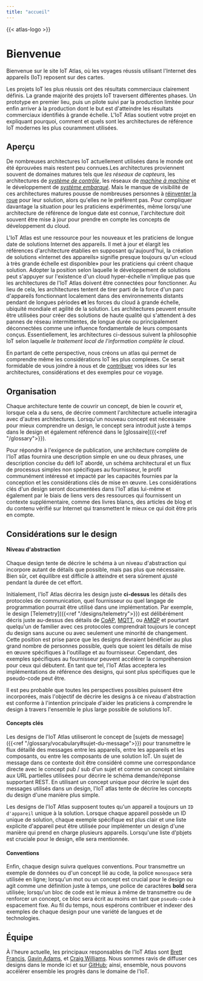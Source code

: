 ```yaml
---
title: "accueil"
---
```


{{< atlas-logo >}}

# Bienvenue

Bienvenue sur le site IoT Atlas, où les voyages réussis utilisant l'Internet des appareils (IoT) reposent sur des cartes.

Les projets IoT les plus réussis ont des résultats commerciaux clairement définis. La grande majorité des projets IoT traversent différentes phases. Un prototype en premier lieu, puis un pilote suivi par la production limitée pour enfin arriver à la production dont le but est d'atteindre les résultats commerciaux identifiés à grande échelle. L'IoT Atlas soutient votre projet en expliquant pourquoi, comment et quels sont les architectures de référence IoT modernes les plus couramment utilisées.

## Aperçu

De nombreuses architectures IoT actuellement utilisées dans le monde ont été éprouvées mais restent peu connues.Les architectures proviennent souvent de domaines matures tels que _les réseaux de capteurs_, les architectures de _[système de contrôle](https://en.wikipedia.org/wiki/Control_system)_, les réseaux de _[machine à machine](https://en.wikipedia.org/wiki/Machine_to_machine)_ et le développement de _[système embarqué](https://en.wikipedia.org/wiki/Embedded_system)_. Mais le manque de visibilité de ces architectures matures pousse de nombreuses personnes à [réinventer la roue](https://en.wikipedia.org/wiki/Reinventing_the_wheel) pour leur solution, alors qu'elles ne le préfèrent pas. Pour compliquer davantage la situation pour les praticiens expérimentés, même lorsqu'une architecture de référence de longue date est connue, l'architecture doit souvent être mise à jour pour prendre en compte les concepts de développement du cloud.

L'IoT Atlas est une ressource pour les nouveaux et les praticiens de longue date de solutions Internet des appareils. Il met à jour et élargit les références d'architecture établies en supposant qu'aujourd'hui, la création de solutions «Internet des appareils» signifie presque toujours qu'un «cloud à très grande échelle est disponible» pour les praticiens qui créent chaque solution. Adopter la position selon laquelle le développement de solutions peut s'appuyer sur l'existence d'un cloud hyper-échelle n'implique pas que les architectures de l'IoT Atlas doivent être connectées pour fonctionner. Au lieu de cela, les architectures tentent de tirer parti de la force d'un parc d'appareils fonctionnant localement dans des environnements distants pendant de longues périodes **et** les forces du cloud à grande échelle, ubiquité mondiale et agilité de la solution. Les architectures peuvent ensuite être utilisées pour créer des solutions de haute qualité qui s'attendent à des pannes de réseau intermittentes, de longue durée ou principalement déconnectées comme une influence fondamentale de leurs composants conçus. Essentiellement, les architectures ci-dessous suivent la philosophie IoT selon laquelle _le traitement local de l'information complète le cloud_.

En partant de cette perspective, nous créons un atlas qui permet de comprendre même les considérations IoT les plus complexes. Ce serait formidable de vous joindre à nous et de [contribuer](https://github.com/aws/iot-atlas/blob/main/CONTRIBUTING.md) vos idées sur les architectures, considérations et des exemples pour ce voyage.

## Organisation

Chaque architecture tente de couvrir un concept, de bien le couvrir et, lorsque cela a du sens, de décrire comment l'architecture actuelle interagira avec d'autres architectures. Lorsqu'un nouveau concept est nécessaire pour mieux comprendre un design, le concept sera introduit juste à temps dans le design et également référencé dans le [glossaire]({{<ref "/glossary">}}).

Pour répondre à l'exigence de publication, une architecture complète de l'IoT atlas fournira une description simple en une ou deux phrases, une description concise du défi IoT abordé, un schéma architectural et un flux de processus simples non spécifiques au fournisseur, le profil communément intéressé et impacté par les capacités fournies par la conception et les considérations clés de mise en œuvre. Les considérations clés d'un design seront documentées dans l'IoT atlas lui-même et également par le biais de liens vers des ressources qui fournissent un contexte supplémentaire, comme des livres blancs, des articles de blog et du contenu vérifié sur Internet qui transmettent le mieux ce qui doit être pris en compte.

## Considérations sur le design

#### Niveau d'abstraction

Chaque design tente de décrire le schéma à un niveau d'abstraction qui incorpore autant de détails que possible, mais pas plus que nécessaire. Bien sûr, cet équilibre est difficile à atteindre et sera sûrement ajusté pendant la durée de cet effort.

Initialement, l'IoT Atlas décrira les design juste **ci-dessus** les détails des protocoles de communication, quel fournisseur ou quel langage de programmation pourrait être utilisé dans une implémentation. Par exemple, le design [Telemetry]({{<ref "/designs/telemetry">}}) est délibérément décris juste au-dessus des détails de [CoAP](https://datatracker.ietf.org/doc/html/rfc7252), [MQTT](http://mqtt.org/), ou [AMQP](https://www.amqp.org/product/architecture) et pourtant quelqu'un de familier avec ces protocoles comprendrait toujours le concept du design sans aucune ou avec seulement une minorité de changement. Cette position est prise parce que les designs devraient bénéficier au plus grand nombre de personnes possible, quels que soient les détails de mise en œuvre spécifiques à l'outillage et au fournisseur. Cependant, des exemples spécifiques au fournisseur peuvent accélérer la compréhension pour ceux qui débutent. En tant que tel, l'IoT Atlas acceptera les implémentations de référence des designs, qui sont plus spécifiques que le pseudo-code peut être.

Il est peu probable que toutes les perspectives possibles puissent être incorporées, mais l'objectif de décrire les designs à ce niveau d'abstraction est conforme à l'intention principale d'aider les praticiens à comprendre le design à travers l'ensemble le plus large possible de solutions IoT.

#### Concepts clés

Les designs de l'IoT Atlas utiliseront le concept de [sujets de message]({{<ref "/glossary/vocabulary#sujet-du-message">}}) pour transmettre le flux détaillé des messages entre les appareils, entre les appareils et les composants, ou entre les composants de une solution IoT. Un sujet de message dans ce contexte doit être considéré comme une correspondance directe avec le concept pub / sub d'un sujet et comme un concept similaire aux URL partielles utilisées pour décrire le schéma demande/réponse supportant REST. En utilisant un concept unique pour décrire le sujet des messages utilisés dans un design, l'IoT atlas tente de décrire les concepts du design d'une manière plus simple.

Les designs de l'IoT Atlas supposent toutes qu'un appareil a toujours un `ID d'appareil` unique à la solution. Lorsque chaque appareil possède un ID unique de solution, chaque exemple spécifique est plus clair et une liste explicite d'appareil peut être utilisée pour implémenter un design d'une manière qui prend en charge plusieurs appareils. Lorsqu'une liste d'pbjets est cruciale pour le design, elle sera mentionnée.

#### Conventions

Enfin, chaque design suivra quelques conventions. Pour transmettre un exemple de données ou d'un concept lié au code, la police `monospace` sera utilisée en ligne; lorsqu'un mot ou un concept est crucial pour le design ou agit comme une définition juste à temps, une police de caractères **bold** sera utilisée; lorsqu'un bloc de code est le mieux à même de transmettre ou de renforcer un concept, ce bloc sera écrit au moins en tant que `pseudo-code` à espacement fixe. Au fil du temps, nous espérons contribuer et indexer des exemples de chaque design pour une variété de langues et de technologies.

## Équipe

À l'heure actuelle, les principaux responsables de l'IoT Atlas sont [Brett Francis](https://github.com/brettf),
[Gavin Adams](https://github.com/gadams999), et
[Craig Williams](https://github.com/typemismatch). Nous sommes ravis de diffuser ces designs dans le monde ici et sur [GitHub](https://github.com/aws/iot-atlas); ainsi, ensemble, nous pouvons accélérer ensemble les progrès dans le domaine de l'IoT.
